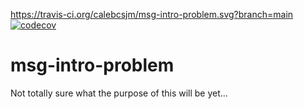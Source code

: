 https://travis-ci.org/calebcsjm/msg-intro-problem.svg?branch=main 
[![codecov](https://codecov.io/gh/calebcsjm/msg-intro-problem/branch/main/graph/badge.svg?token=HRW6EI1G8T)](https://codecov.io/gh/calebcsjm/msg-intro-problem) 

# msg-intro-problem
Not totally sure what the purpose of this will be yet...
